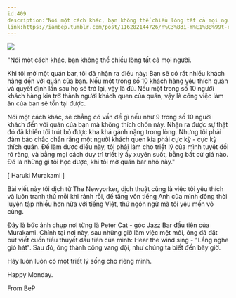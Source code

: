 ```yaml
---
id:409
description:"Nói một cách khác, bạn không thể chiều lòng tất cả mọi người.
link:https://iambep.tumblr.com/post/116282144726/n%C3%B3i-m%E1%BB%99t-c%C3%A1ch-kh%C3%A1c-b%E1%BA%A1n-kh%C3%B4ng-th%E1%BB%83-chi%E1%BB%81u-l%C3%B2ng-t%E1%BA%A5t
---
```


![](https://64.media.tumblr.com/bbe8d1a40e59da16ee559bcdcff9c75c/tumblr_nmqj5y7EDC1u3a9rjo1_1280.jpg)

"Nói một cách khác, bạn không thể chiều lòng tất cả mọi người.

Khi tôi mở một quán bar, tôi đã nhận ra điều này: Bạn sẽ có rất nhiều khách
hàng đến với quán của bạn. Nếu một trong số 10 khách hàng yêu thích quán
và quyết định lần sau họ sẽ trở lại, vậy là đủ. Nếu một trong số 10 người
khách hàng kia trở thành người khách quen của quán, vậy là công việc làm
ăn của bạn sẽ tồn tại được.

Nói một cách khác, sẽ chẳng có vấn đề gì nếu như 9 trong số 10 người khách
đến với quán của bạn mà không thích chốn này. Nhận ra được sự thật đó đã
khiến tôi trút bỏ được kha khá gánh nặng trong lòng. Nhưng tôi phải đảm
bảo chắc chắn rằng một người khách quen kia phải cực kỳ - cực kỳ thích quán.
Để làm được điều này, tôi phải làm cho triết lý của mình tuyệt đối rõ ràng,
và bằng mọi cách duy trì triết lý ấy xuyên suốt, bằng bất cứ giá nào. Đó
là những gì tôi học được, khi tôi mở quán bar nhỏ này."

[ Haruki Murakami ]

Bài viết này tôi dịch từ The Newyorker, dịch thuật cũng là việc tôi yêu
thích và luôn tranh thủ mỗi khi rảnh rỗi, để tăng vốn tiếng Anh của mình
đồng thời luyện tập nhiều hơn nữa với tiếng Việt, thứ ngôn ngữ mà tôi yêu
mến vô cùng.

Đây là bức ảnh chụp nơi từng là Peter Cat - góc Jazz Bar đầu tiên của Murakami.
Chính tại nơi này, sau những giờ làm việc mệt mỏi, ông đã đặt bút viết cuốn
tiểu thuyết đầu tiên của mình: Hear the wind sing - "Lắng nghe gió hát".
Sau đó, ông thành công vang dội, như chúng ta biết đến bây giờ.

Hãy luôn luôn có một triết lý sống cho riêng mình.

Happy Monday.

From BeP